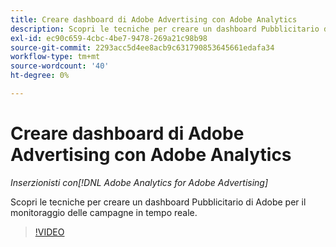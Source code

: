 ```yaml
---
title: Creare dashboard di Adobe Advertising con Adobe Analytics
description: Scopri le tecniche per creare un dashboard Pubblicitario di Adobe per il monitoraggio delle campagne in tempo reale
exl-id: ec90c659-4cbc-4be7-9478-269a21c98b98
source-git-commit: 2293acc5d4ee8acb9c631790853645661edafa34
workflow-type: tm+mt
source-wordcount: '40'
ht-degree: 0%

---
```


# Creare dashboard di Adobe Advertising con Adobe Analytics

*Inserzionisti con[!DNL Adobe Analytics for Adobe Advertising]*

Scopri le tecniche per creare un dashboard Pubblicitario di Adobe per il monitoraggio delle campagne in tempo reale.

>[!VIDEO](https://video.tv.adobe.com/v/33922)
